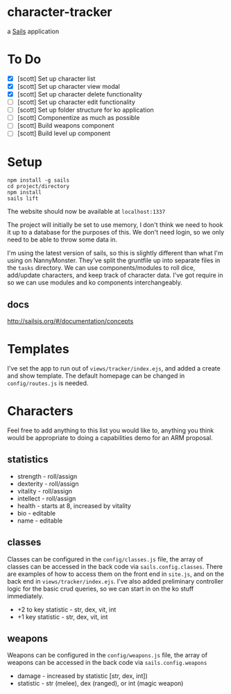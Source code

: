 # character-tracker

a [Sails](http://sailsjs.org) application

# To Do

 - [x] [scott] Set up character list
 - [x] [scott] Set up character view modal
 - [x] [scott] Set up character delete functionality
 - [ ] [scott] Set up character edit functionality
 - [ ] [scott] Set up folder structure for ko application
 - [ ] [scott] Componentize as much as possible
 - [ ] [scott] Build weapons component
 - [ ] [scott] Build level up component

# Setup

	npm install -g sails
	cd project/directory
	npm install
	sails lift

The website should now be available at `localhost:1337`

The project will initially be set to use memory, I don't think we need to hook it up to a database for the purposes of this. We don't need login, so we only need to be able to throw some data in.

I'm using the latest version of sails, so this is slightly different than what I'm using on NannyMonster. They've split the gruntfile up into separate files in the `tasks` directory. We can use components/modules to roll dice, add/update characters, and keep track of character data. I've got require in so we can use modules and ko components interchangeably.

## docs

http://sailsjs.org/#/documentation/concepts

# Templates

I've set the app to run out of `views/tracker/index.ejs`, and added a create and show template. The default homepage can be changed in `config/routes.js` is needed.

# Characters

Feel free to add anything to this list you would like to, anything you think would be appropriate to doing a capabilities demo for an ARM proposal.

## statistics 

* strength - roll/assign
* dexterity - roll/assign
* vitality - roll/assign
* intellect - roll/assign
* health - starts at 8, increased by vitality
* bio - editable
* name - editable

## classes

Classes can be configured in the `config/classes.js` file, the array of classes can be accessed in the back code via `sails.config.classes`. There are examples of how to access them on the front end in `site.js`, and on the back end in `views/tracker/index.ejs`. I've also added preliminary controller logic for the basic crud queries, so we can start in on the ko stuff immediately.

* +2 to key statistic - str, dex, vit, int
* +1 key statistic - str, dex, vit, int

## weapons

Weapons can be configured in the `config/weapons.js` file, the array of weapons can be accessed in the back code via `sails.config.weapons`

* damage - increased by statistic [str, dex, int])
* statistic - str (melee), dex (ranged), or int (magic weapon)
